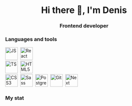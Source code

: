 <h1 align="center">Hi there 👋, I'm Denis</h1>
<h3 align="center">Frontend developer</h3>

### Languages and tools

<img src="https://cdn.jsdelivr.net/gh/devicons/devicon@latest/icons/javascript/javascript-original.svg" title="JS" width="40" height="40"/>&nbsp;
<img src="https://cdn.jsdelivr.net/gh/devicons/devicon@latest/icons/react/react-original.svg" title="React" width="40" height="40" />&nbsp;       
<img src="https://cdn.jsdelivr.net/gh/devicons/devicon@latest/icons/typescript/typescript-original.svg" title="TS" width="40" height="40"/>&nbsp;
<img src="https://cdn.jsdelivr.net/gh/devicons/devicon@latest/icons/html5/html5-original.svg" title="HTML5" width="40" height="40"/>&nbsp;        
<img src="https://cdn.jsdelivr.net/gh/devicons/devicon@latest/icons/css3/css3-original.svg" title="CSS3" width="40" height="40"/>&nbsp;
<img src="https://cdn.jsdelivr.net/gh/devicons/devicon@latest/icons/sass/sass-original.svg" title="Sass" width="40" height="40"/>&nbsp;
<img src="https://cdn.jsdelivr.net/gh/devicons/devicon@latest/icons/postgresql/postgresql-original.svg" title="Postgresql" width="40" height="40"/>&nbsp;
<img src="https://cdn.jsdelivr.net/gh/devicons/devicon@latest/icons/git/git-original.svg" title="Git" width="40" height="40"/>&nbsp;
<img src="https://cdn.jsdelivr.net/gh/devicons/devicon@latest/icons/nextjs/nextjs-original.svg" title="Next" width="40" height="40"/>&nbsp;

### My stat

<div id="stat" align="center">
    <img src="http://github-profile-summary-cards.vercel.app/api/cards/profile-details?username=Sitdikov-Denis&theme=default" alt=""/>
    <img src="http://github-profile-summary-cards.vercel.app/api/cards/repos-per-language?username=Sitdikov-Denis&theme=default" alt=""/>
    <img src="http://github-profile-summary-cards.vercel.app/api/cards/stats?username=Sitdikov-Denis&theme=default" alt=""/>
</div>
          
          
          
          
          
          
